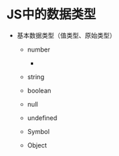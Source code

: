 # JS中的数据类型

- 基本数据类型（值类型、原始类型）

  - number

    - 

  - string

  - boolean

  - null

  - undefined

  - Symbol

  - Object